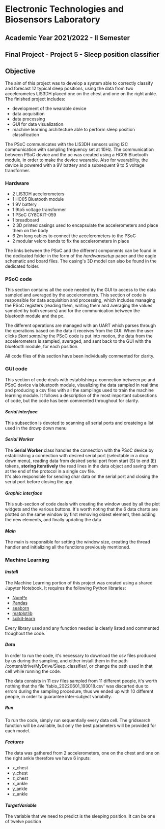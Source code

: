 # Electronic Technologies and Biosensors Laboratory

## Academic Year 2021/2022 - II Semester

## Final Project - Project 5 - Sleep position classifier
## Objective
The aim of this project was to develop a system able to correctly classify and forecast 12 typical sleep positions, using the data from two accelerometes LIS3DH placed one on the chest and one on the right ankle. 
The finished project includes: 
- development of the wearable device
- data acquisition
- data processing
- GUI for data visualization
- machine learning architecture able to perform sleep position classification

The PSoC communicates with the LIS3DH sensors using I2C communication with sampling frequency set at 10Hz. 
The communication between PSoC device and the pc was created using a HC05 Bluetooth module, in order to make the device wearable.
Also for wearability, the device is powered with a 9V battery and a subsequent 9 to 5 voltage transformer.
### Hardware
- 2 LIS3DH accelerometers
- 1 HC05 Bluetooth module
- 1 9V battery
- 1 9to5 voltage transformer
- 1 PSoC CY8CKIT-059 
- 1 breadboard
- 2 3D printed casings used to encapsulate the accelerometers and place them on the body
- 6 2m long cables to connect the accelerometers to the PSoC
- 2 modular velcro bands to fix the accelerometers in place 

The links between the PSoC and the different components can be found in the dedicated folder in the form of the $hardware setup$ paper and the eagle schematic and board files.
The casing's 3D model can also be found in the dedicated folder.

### PSoC code
This section contains all the code needed by the GUI to access to the data sampled and averaged by the accelerometers. 
This section of code is responsible for data acquisition and processing, which includes managing the PSoC registers (reading them, writing them and averaging the values sampled by both sensors) and for the communication between the bluetooth module and the pc. 

The different operations are managed with an UART which parses through the operations based on the data it receives from the GUI. 
When the user clicks $Start$ $sampling$ the PSoC code is put into motion, the data from the accelerometers is sampled, averaged, and sent back to the GUI with the bluetooth module, for each position.


All code files of this section have been individually commented for clarity.

### GUI code
This section of code deals with establishing a connection between pc and PSoC device via bluetooth module, visualizing the data sampled in real time and producing a csv files with all the samplings used to train the machine learning module. 
It follows a description of the most important subsections of code, but the code has been commented throughout for clarity.
#### $Serial$ $interface$
This subsection is devoted to scanning all serial ports and createing a list used in the drowp down menu
#### $Serial$ $Worker$
The **Serial Worker** class handles the connection with the PSoC device by estabilishing a connection with desired serial port (selectable in a drop down menu), reading data from desired serial port from start (S) to end (E) tokens, **storing iteratively** the read lines in the data object and saving them at the end of the protocol in a single csv file.  
It's also responsible for sending char data on the serial port and closing the serial port before closing the app.
#### $Graphic$ $interface$ 
This sub-section of code deals with creating the window used by all the plot widgets and the various buttons. 
It's worth noting that the 6 data charts are plotted on the same window by first removing oldest element, then adding the new elements, and finally updating the data.
#### $Main$
The main is responsible for setting the window size, creating the thread handler and initializing all the functions previously mentioned.

### Machine Learning
#### $Install$
The Machine Learning portion of this project was created using a shared Jupyter Notebook. It requires the following Python libraries:
- [NumPy](http://www.numpy.org/)
- [Pandas](http://pandas.pydata.org)
- [seaborn](https://seaborn.pydata.org/)
- [matplotlib](http://matplotlib.org/)
- [scikit-learn](http://scikit-learn.org/stable/)

Every library used and any function needed is clearly listed and commented troughout the code.

#### $Data$
In order to run the code, it's necessary to download the csv files produced by us during the sampling, and either install them in the path 
/content/drive/MyDrive/Sleep_classifier/, or change the path used in that cell while running the code.

The data consists in 11 csv files sampled from 11 different people, it's worth nothing that the file 'fabio_20220601_193018.csv' was discarted 
due to errors during the sampling procedure, thus we ended up with 10 different people, in order to guarantee inter-subject variabilty.

##### $Run$
To run the code, simply run sequentially every data cell. 
The gridsearch function will be available, but only the best parameters will be provided for each model. 

#### $Features$
The data was gathered from 2 accelerometers, one on the chest and one on the right ankle therefore we have 6 inputs:
- x_chest
- y_chest
- z_chest
- x_ankle
- y_ankle
- z_ankle

#### $Target Variable$
The variable that we need to predict is the sleeping position. It can be one of twelve position

